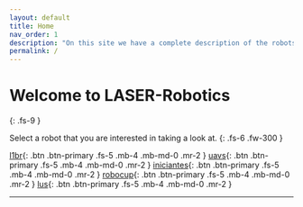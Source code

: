 ```yaml
---
layout: default
title: Home
nav_order: 1
description: "On this site we have a complete description of the robots we work with."
permalink: /
---
```


# Welcome to LASER-Robotics
{: .fs-9 }

Select a robot that you are interested in taking a look at.
{: .fs-6 .fw-300 }

[l1br](https://laser-robotics.github.io/l1br){: .btn .btn-primary .fs-5 .mb-4 .mb-md-0 .mr-2 } [uavs](https://laser-robotics.github.io/uavs){: .btn .btn-primary .fs-5 .mb-4 .mb-md-0 .mr-2 } [iniciantes](https://laser-robotics.github.io/guia){: .btn .btn-primary .fs-5 .mb-4 .mb-md-0 .mr-2 } [robocup](https://laser-robotics.github.io/robocup){: .btn .btn-primary .fs-5 .mb-4 .mb-md-0 .mr-2 } [lus](https://laser-robotics.github.io/LUS){: .btn .btn-primary .fs-5 .mb-4 .mb-md-0 .mr-2 } 

--- 

